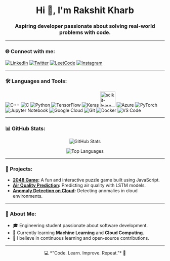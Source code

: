 <h1 align="center">Hi 👋, I'm Rakshit Kharb</h1>
<h3 align="center">Aspiring developer passionate about solving real-world problems with code.</h3>

---

### 🌐 Connect with me:
<p align="left">
<a href="[https://linkedin.com/in/your-profile](https://www.linkedin.com/in/rakshit-kharb-a23a05207/)" target="blank"><img align="center" src="https://img.icons8.com/fluency/48/000000/linkedin.png" alt="LinkedIn" /></a>
<a href="https://twitter.com/your-profile" target="blank"><img align="center" src="https://img.icons8.com/fluency/48/000000/twitter.png" alt="Twitter" /></a>
<a href="[https://leetcode.com/your-profile](https://leetcode.com/u/rakshitkharb/)" target="blank"><img align="center" src="https://img.icons8.com/external-tal-revivo-bold-tal-revivo/48/000000/external-level-up-your-coding-skills-and-quickly-land-a-job-logo-bold-tal-revivo.png" alt="LeetCode" /></a>
<a href="[https://instagram.com/your-profile](https://www.instagram.com/rakshitkharb/)" target="blank"><img align="center" src="https://img.icons8.com/fluency/48/000000/instagram.png" alt="Instagram" /></a>
</p>

---

### 🛠️ Languages and Tools:
<p align="left">
  <!-- Languages -->
  <img src="https://img.icons8.com/color/48/000000/c-plus-plus-logo.png" alt="C++"/>
  <img src="https://img.icons8.com/color/48/000000/c-programming.png" alt="C"/>
  <img src="https://img.icons8.com/color/48/000000/python--v1.png" alt="Python"/>
  
  <!-- ML Tools -->
  <img src="https://img.icons8.com/color/48/000000/tensorflow.png" alt="TensorFlow"/>
  <img src="https://img.icons8.com/color/48/000000/keras.png" alt="Keras"/>
  <img src="https://img.icons8.com/external-flat-icons-inmotus-design/67/external-Data-Science-data-science-flat-icons-inmotus-design.png" width="48" alt="scikit-learn"/>
  <img src="https://img.icons8.com/fluency/48/000000/azure-1.png" alt="Azure"/>
  <img src="https://img.icons8.com/material-outlined/48/000000/pytorch.png" alt="PyTorch"/>
  <img src="https://img.icons8.com/color/48/000000/jupyter.png" alt="Jupyter Notebook"/>
  
  <!-- Cloud and Tools -->
  <img src="https://img.icons8.com/color/48/000000/google-cloud.png" alt="Google Cloud"/>
  <img src="https://img.icons8.com/color/48/000000/git.png" alt="Git"/>
  <img src="https://img.icons8.com/color/48/000000/docker.png" alt="Docker"/>
  <img src="https://img.icons8.com/color/48/000000/visual-studio-code-2019.png" alt="VS Code"/>
</p>

---

### 📊 GitHub Stats:
<p align="center">
  <img src="https://github-readme-stats.vercel.app/api?username=RakshitKharb&show_icons=true&theme=dark" alt="GitHub Stats"/>
</p>
<p align="center">
  <img src="https://github-readme-stats.vercel.app/api/top-langs/?username=RakshitKharb&layout=compact&theme=dark" alt="Top Languages"/>
</p>

---

### 🚀 Projects:
- **[2048 Game](https://github.com/RakshitKharb/2048-Game):** A fun and interactive puzzle game built using JavaScript.
- **[Air Quality Prediction](https://github.com/RakshitKharb/Air-Quality-Pred-using-LSTM):** Predicting air quality with LSTM models.
- **[Anomaly Detection on Cloud](https://github.com/RakshitKharb/Anomaly-Detection-on-Cloud):** Detecting anomalies in cloud environments.

---

### 🎯 About Me:
- 🎓 Engineering student passionate about software development.
- 🌱 Currently learning **Machine Learning** and **Cloud Computing**.
- 🎯 I believe in continuous learning and open-source contributions.

---
<p align="center">
  💻 *"Code. Learn. Improve. Repeat."* 🚀
</p>
